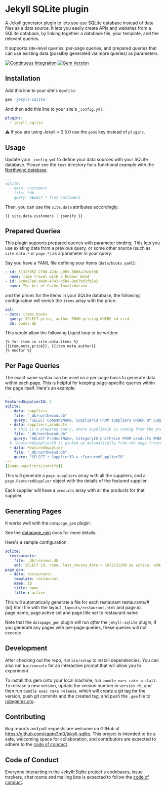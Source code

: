 # Jekyll SQLite plugin

A Jekyll generator plugin to lets you use SQLite database instead of data files as a data source. It lets you easily create APIs and websites from a SQLite database, by linking together a database file, your template, and the relevant queries.

It supports site-level queries, per-page queries, and prepared queries that can
use existing data (possibly generated via more queries) as parameters.

[![Continuous Integration](https://github.com/captn3m0/jekyll-sqlite/actions/workflows/main.yml/badge.svg)](https://github.com/captn3m0/jekyll-sqlite/actions/workflows/main.yml) [![Gem Version](https://badge.fury.io/rb/jekyll-sqlite.svg)](https://badge.fury.io/rb/jekyll-sqlite)

## Installation

Add this line to your site's `Gemfile`:

```ruby
gem 'jekyll-sqlite'
```

And then add this line to your site's `_config.yml`:

```yml
plugins:
  - jekyll_sqlite
```

:warning: If you are using Jekyll < 3.5.0 use the `gems` key instead of `plugins`.

## Usage

Update your `_config.yml` to define your data sources with your SQLite database. Please see
the `test` directory for a functional example with the [Northwind database](https://github.com/jpwhite3/northwind-SQLite3).

```yml
...
sqlite:
  - data: customers
    file: *db
    query: SELECT * from Customers
```

Then, you can use the `site.data` attributes accordingly:

```liquid
{{ site.data.customers | jsonify }}
```

## Prepared Queries

This plugin supports prepared queries with parameter binding. This lets you
use existing data from a previous query, or some other source (such as
`site.data.*` or `page.*`) as a parameter in your query.

Say you have a YAML file defining your items (`data/books.yaml`):

```yaml
- id: 31323952-2708-42dc-a995-6006a23cbf00
  name: Time Travel with a Rubber Band
- id: 5c8e67a0-d490-4743-b5b8-8e67bd1f95a2
  name: The Art of Cache Invalidation
```
and the prices for the items in your SQLite database, the following configuration will enrich the `items` array with the price:

```yaml
sql:
- data: items.books
  query: SELECT price, author FROM pricing WHERE id =:id
  db: books.db
```
This would allow the following Liquid loop to be written:

```liquid
{% for item in site.data.items %}
{{item.meta.price}}, {{item.meta.author}}
{% endfor %}
```

## Per Page Queries

The exact same syntax can be used on a per-page basis to generate data within
each page. This is helpful for keeping page-specific queries within the page
itself. Here's an example:

```yaml
---
FeaturedSupplierID: 2
sqlite:
  - data: suppliers
    file: "_db/northwind.db"
    query: "SELECT CompanyName, SupplierID FROM suppliers ORDER BY SupplierID"
  - data: suppliers.products
    # This is a prepared query, where SupplierID is coming from the previous query.
    file: "_db/northwind.db"
    query: "SELECT ProductName, CategoryID,UnitPrice FROM products WHERE SupplierID = :SupplierID"
  # :FeaturedSupplierID is picked up automatically from the page frontmatter.
  - data: FeaturedSupplier
    file: "_db/northwind.db"
    query: "SELECT * SupplierID = :FeaturedSupplierID"
---
{{page.suppliers|jsonify}}
```

This will generate a `page.suppliers` array with all the suppliers, and a `page.FeaturedSupplier` object with the details of the featured supplier.

Each supplier will have a `products` array with all the products for that supplier.

## Generating Pages

It works well with the `datapage_gen` plugin:

See the [datapage_gen](https://github.com/avillafiorita/jekyll-datapage_gen) docs for more details.

Here's a sample configuration:

```yaml
sqlite:
  restaurants:
    file: _db/reviews.db
    sql: SELECT id, name, last_review_date > 1672531200 as active, address FROM restaurants;
page_gen:
  - data: restaurants
    template: restaurant
    name: id
    title: name
    filter: active
```

This will automatically generate a file for each restaurant
restaurants/#{id}.html file with the layout `_layouts/restaurant.html` and page.id, page.name, page.active set and page.title set to restaurant name

Note that the `datapage_gen` plugin will run _after_ the `jekyll-sqlite` plugin,
if you generate any pages with per-page queries, these queries will not execute.

## Development

After checking out the repo, run `bin/setup` to install dependencies. You can also run `bin/console` for an interactive prompt that will allow you to experiment.

To install this gem onto your local machine, run `bundle exec rake install`. To release a new version, update the version number in `version.rb`, and then run `bundle exec rake release`, which will create a git tag for the version, push git commits and the created tag, and push the `.gem` file to [rubygems.org](https://rubygems.org).

## Contributing

Bug reports and pull requests are welcome on GitHub at https://github.com/captn3m0/jekyll-sqlite. This project is intended to be a safe, welcoming space for collaboration, and contributors are expected to adhere to the [code of conduct](https://github.com/captn3m0/jekyll-sqlite/blob/main/CODE_OF_CONDUCT.md).

## Code of Conduct

Everyone interacting in the Jekyll::Sqlite project's codebases, issue trackers, chat rooms and mailing lists is expected to follow the [code of conduct](https://github.com/captn3m0/jekyll-sqlite/blob/main/CODE_OF_CONDUCT.md).
